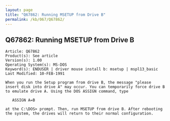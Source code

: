```yaml
---
layout: page
title: "Q67862: Running MSETUP from Drive B"
permalink: /kb/067/Q67862/
---
```


## Q67862: Running MSETUP from Drive B

	Article: Q67862
	Product(s): See article
	Version(s): 1.00
	Operating System(s): MS-DOS
	Keyword(s): ENDUSER | driver mouse install b: msetup | mspl13_basic
	Last Modified: 10-FEB-1991
	
	When you run the Setup program from drive B, the message "please
	insert disk into drive A" may occur. You can temporarily force drive B
	to emulate drive A. Using the DOS ASSIGN command, type
	
	   ASSIGN A=B
	
	at the C:\DOS> prompt. Then, run MSETUP from drive B. After rebooting
	the system, the drives will return to their normal configuration.
